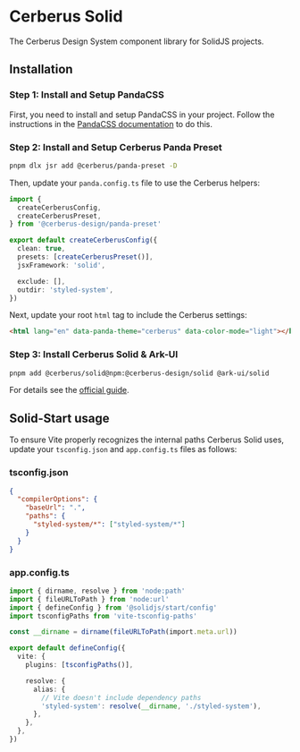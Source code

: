 # Cerberus Solid

The Cerberus Design System component library for SolidJS projects.

## Installation

### Step 1: Install and Setup PandaCSS

First, you need to install and setup PandaCSS in your project. Follow the instructions in the [PandaCSS documentation](https://panda-css.com/docs/installation/solidjs) to do this.

### Step 2: Install and Setup Cerberus Panda Preset

```bash
pnpm dlx jsr add @cerberus/panda-preset -D
```

Then, update your `panda.config.ts` file to use the Cerberus helpers:

```ts
import {
  createCerberusConfig,
  createCerberusPreset,
} from '@cerberus-design/panda-preset'

export default createCerberusConfig({
  clean: true,
  presets: [createCerberusPreset()],
  jsxFramework: 'solid',

  exclude: [],
  outdir: 'styled-system',
})
```

Next, update your root `html` tag to include the Cerberus settings:

```html
<html lang="en" data-panda-theme="cerberus" data-color-mode="light"></html>
```

### Step 3: Install Cerberus Solid & Ark-UI

```bash
pnpm add @cerberus/solid@npm:@cerberus-design/solid @ark-ui/solid
```

For details see the [official guide](https://cerberus.digitalu.design/preset).

## Solid-Start usage

To ensure Vite properly recognizes the internal paths Cerberus Solid uses, update your `tsconfig.json` and `app.config.ts` files as follows:

### tsconfig.json

```json
{
  "compilerOptions": {
    "baseUrl": ".",
    "paths": {
      "styled-system/*": ["styled-system/*"]
    }
  }
}
```

### app.config.ts

```ts
import { dirname, resolve } from 'node:path'
import { fileURLToPath } from 'node:url'
import { defineConfig } from '@solidjs/start/config'
import tsconfigPaths from 'vite-tsconfig-paths'

const __dirname = dirname(fileURLToPath(import.meta.url))

export default defineConfig({
  vite: {
    plugins: [tsconfigPaths()],

    resolve: {
      alias: {
        // Vite doesn't include dependency paths
        'styled-system': resolve(__dirname, './styled-system'),
      },
    },
  },
})
```
